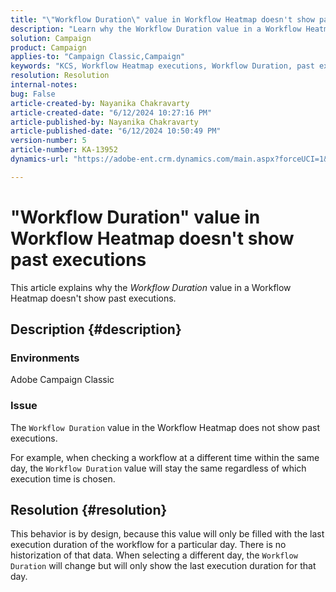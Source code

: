 ```yaml
---
title: "\"Workflow Duration\" value in Workflow Heatmap doesn't show past executions"
description: "Learn why the Workflow Duration value in a Workflow Heatmap doesn't show past executions."
solution: Campaign
product: Campaign
applies-to: "Campaign Classic,Campaign"
keywords: "KCS, Workflow Heatmap executions, Workflow Duration, past executions, Adobe Campaign"
resolution: Resolution
internal-notes: 
bug: False
article-created-by: Nayanika Chakravarty
article-created-date: "6/12/2024 10:27:16 PM"
article-published-by: Nayanika Chakravarty
article-published-date: "6/12/2024 10:50:49 PM"
version-number: 5
article-number: KA-13952
dynamics-url: "https://adobe-ent.crm.dynamics.com/main.aspx?forceUCI=1&pagetype=entityrecord&etn=knowledgearticle&id=9dec01ea-0a29-ef11-840a-000d3a3764e0"

---
```

# "Workflow Duration" value in Workflow Heatmap doesn't show past executions


This article explains why the *Workflow Duration* value in a Workflow Heatmap doesn't show past executions.

## Description {#description}


### <b>Environments</b>

Adobe Campaign Classic

### <b>Issue</b>

The `Workflow Duration` value in the Workflow Heatmap does not show past executions.

For example, when checking a workflow at a different time within the same day, the `Workflow Duration` value will stay the same regardless of which execution time is chosen.


## Resolution {#resolution}


This behavior is by design, because this value will only be filled with the last execution duration of the workflow for a particular day. There is no historization of that data. When selecting a different day, the `Workflow Duration` will change but will only show the last execution duration for that day.


